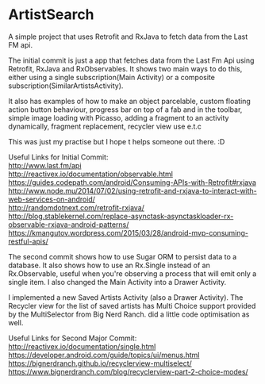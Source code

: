 # ArtistSearch
A simple project that uses Retrofit and RxJava to fetch data from the Last FM api.

The initial commit is just a app that fetches data from the Last Fm Api using Retrofit, RxJava and
RxObservables.
It shows two main ways to do this, either using a single subscription(Main Activity) or a composite
subscription(SimilarArtistsActivity).

It also has examples of how to make an object parcelable, custom floating action button behaviour,
progress bar on top of a fab and in the toolbar, simple image loading with Picasso, adding a
fragment to an activity dynamically, fragment replacement, recycler view use e.t.c

This was just my practise but I hope t helps someone out there. :D

Useful Links for Initial Commit:<br />
http://www.last.fm/api<br />
http://reactivex.io/documentation/observable.html<br />
https://guides.codepath.com/android/Consuming-APIs-with-Retrofit#rxjava<br />
http://www.node.mu/2014/07/02/using-retrofit-and-rxjava-to-interact-with-web-services-on-android/<br />
http://randomdotnext.com/retrofit-rxjava/<br />
http://blog.stablekernel.com/replace-asynctask-asynctaskloader-rx-observable-rxjava-android-patterns/<br />
https://kmangutov.wordpress.com/2015/03/28/android-mvp-consuming-restful-apis/<br />

The second commit shows how to use Sugar ORM to persist data to a database. It also shows how to use
an Rx.Single instead of an Rx.Observable,  useful when you're observing a process that will emit
only a single item. I also changed the Main Activity into a Drawer Activity.

I implemented a new Saved Artists Activity (also a Drawer Activity). The Recycler view for the list
of saved artists has Multi Choice support provided by the MultiSelector from Big Nerd Ranch.
did a little code optimisation as well.

Useful Links for Second Major Commit:<br />
http://reactivex.io/documentation/single.html<br />
https://developer.android.com/guide/topics/ui/menus.html<br />
https://bignerdranch.github.io/recyclerview-multiselect/<br />
https://www.bignerdranch.com/blog/recyclerview-part-2-choice-modes/<br />
